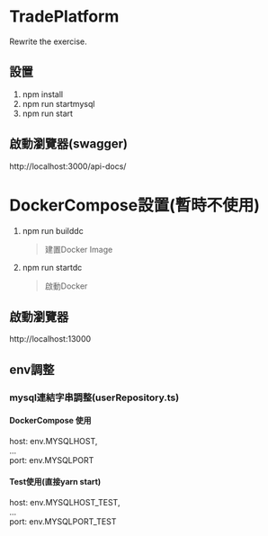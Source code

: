# TradePlatform

Rewrite the exercise.

## 設置

1. npm install
2. npm run startmysql
3. npm run start

## 啟動瀏覽器(swagger)

http://localhost:3000/api-docs/

# DockerCompose設置(暫時不使用)

1. npm run builddc
   > 建置Docker Image
2. npm run startdc
   > 啟動Docker

## 啟動瀏覽器

http://localhost:13000

## env調整

### mysql連結字串調整(userRepository.ts)

#### DockerCompose 使用

host: env.MYSQLHOST,  
 ...  
 port: env.MYSQLPORT

#### Test使用(直接yarn start)

host: env.MYSQLHOST_TEST,  
 ...  
 port: env.MYSQLPORT_TEST
